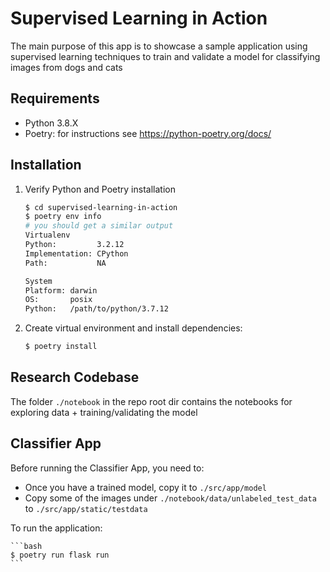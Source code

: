 # Supervised Learning in Action

The main purpose of this app is to showcase a sample application
using supervised learning techniques to train and validate a 
model for classifying images from dogs and cats

## Requirements

- Python 3.8.X
- Poetry: for instructions see https://python-poetry.org/docs/

## Installation

1. Verify Python and Poetry installation

    ```bash
    $ cd supervised-learning-in-action
    $ poetry env info
    # you should get a similar output
    Virtualenv
    Python:         3.2.12
    Implementation: CPython
    Path:           NA

    System
    Platform: darwin
    OS:       posix
    Python:   /path/to/python/3.7.12
    ```

2. Create virtual environment and install dependencies:

    ```bash
    $ poetry install
    ```

## Research Codebase

The folder `./notebook` in the repo root dir contains the notebooks 
for exploring data + training/validating the model

## Classifier App

Before running the Classifier App, you need to:

- Once you have a trained model, copy it to `./src/app/model`
- Copy some of the images under `./notebook/data/unlabeled_test_data` to `./src/app/static/testdata`

To run the application:

    ```bash
    $ poetry run flask run
    ```